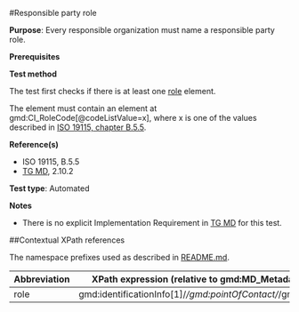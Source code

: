 #Responsible party role

**Purpose**: Every responsible organization must name a responsible party role.

**Prerequisites**

**Test method**

The test first checks if there is at least one [role](#role) element.

The element must contain an element at gmd:CI_RoleCode[@codeListValue=x], where x is one of the values described in [ISO 19115, chapter B.5.5](http://standards.iso.org/ittf/PubliclyAvailableStandards/ISO_19139_Schemas/resources/codelist/gmxCodelists.xml#CI_RoleCode).

**Reference(s)**

* ISO 19115, B.5.5
* [TG MD](http://inspire.ec.europa.eu/id/ats/metadata/1.3/iso-19115-19119/README#ref_TG_MD), 2.10.2

**Test type**: Automated

**Notes**

* There is no explicit Implementation Requirement in [TG MD](http://inspire.ec.europa.eu/id/ats/metadata/1.3/iso-19115-19119/README#ref_TG_MD) for this test.

##Contextual XPath references

The namespace prefixes used as described in [README.md](http://inspire.ec.europa.eu/id/ats/metadata/1.3/iso-19115-19119/README#namespaces).

Abbreviation                                   |  XPath expression (relative to gmd:MD_Metadata)
-----------------------------------------------| -------------------------------------------------------------------------
<a name="role"></a> role   | gmd:identificationInfo[1]/*/gmd:pointOfContact/*/gmd:role

